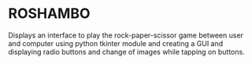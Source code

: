 # ROSHAMBO
Displays an interface to play the rock-paper-scissor game between user and computer using python tkinter module and creating a GUI and displaying radio buttons and change of images while tapping on buttons.
